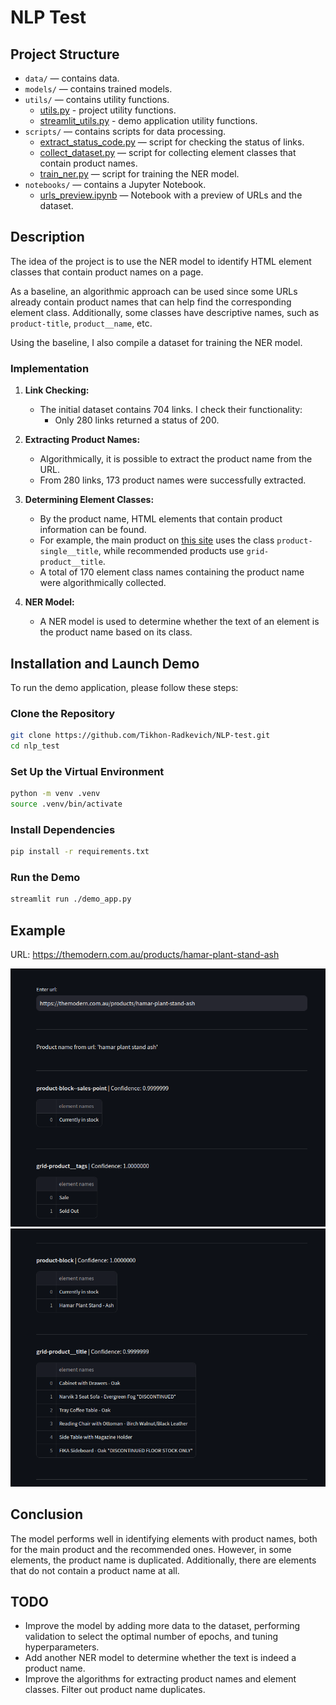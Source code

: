 # NLP Test

## Project Structure
- `data/` — contains data.
- `models/` — contains trained models.
- `utils/` — contains utility functions.
    - [utils.py](utils/utils.py) - project utility functions.
    - [streamlit_utils.py](utils/streamlit_utils.py) - demo application utility functions.
- `scripts/` — contains scripts for data processing.
  - [extract_status_code.py](scripts/extract_status_code.py) — script for checking the status of links.
  - [collect_dataset.py](scripts/collect_dataset.py) — script for collecting element classes that contain product names.
  - [train_ner.py](scripts/train_ner.py) — script for training the NER model.
- `notebooks/` — contains a Jupyter Notebook.
  - [urls_preview.ipynb](notebooks/urls_preview.ipynb) — Notebook with a preview of URLs and the dataset.

## Description

The idea of the project is to use the NER model to identify HTML element classes that contain product names on a page.

As a baseline, an algorithmic approach can be used since some URLs already contain product names that can help find the corresponding element class. Additionally, some classes have descriptive names, such as `product-title`, `product__name`, etc.

Using the baseline, I also compile a dataset for training the NER model.

### Implementation

1. **Link Checking:**
   - The initial dataset contains 704 links. I check their functionality:
     - Only 280 links returned a status of 200.

2. **Extracting Product Names:**
   - Algorithmically, it is possible to extract the product name from the URL.
   - From 280 links, 173 product names were successfully extracted.

3. **Determining Element Classes:**
   - By the product name, HTML elements that contain product information can be found.
   - For example, the main product on [this site](https://themodern.com.au/products/hamar-plant-stand-ash) uses the class `product-single__title`, while recommended products use `grid-product__title`.
   - A total of 170 element class names containing the product name were algorithmically collected.

4. **NER Model:**
   - A NER model is used to determine whether the text of an element is the product name based on its class.

## Installation and Launch Demo

To run the demo application, please follow these steps:

### Clone the Repository
```bash
git clone https://github.com/Tikhon-Radkevich/NLP-test.git
cd nlp_test
```

### Set Up the Virtual Environment
```bash
python -m venv .venv
source .venv/bin/activate
```

### Install Dependencies
```bash
pip install -r requirements.txt
```

### Run the Demo
```bash
streamlit run ./demo_app.py
```

## Example
URL: https://themodern.com.au/products/hamar-plant-stand-ash

![demo](imgs/demo_header.png)
![demo](imgs/grid_product.png)

## Conclusion
The model performs well in identifying elements with product names, both for the main product and the recommended ones. However, in some elements, the product name is duplicated. Additionally, there are elements that do not contain a product name at all.


## TODO
- Improve the model by adding more data to the dataset, performing validation to select the optimal number of epochs, and tuning hyperparameters.
- Add another NER model to determine whether the text is indeed a product name.
- Improve the algorithms for extracting product names and element classes. Filter out product name duplicates.












